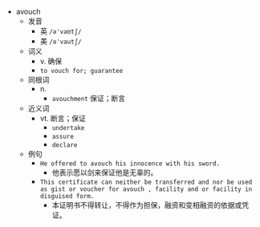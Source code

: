 - avouch
  - 发音
    - 英 `/ə'vaʊtʃ/`
    - 美 `/ə'vautʃ/`
  - 词义
    - v. 确保
    - `to vouch for; guarantee `
  - 同根词
    - n.
      - `avouchment` 保证；断言
  - 近义词
    - vt. 断言；保证
      - `undertake`
      - `assure`
      - `declare`
  - 例句
    - `He offered to avouch his innocence with his sword.`
      - 他表示愿以剑来保证他是无辜的。
    - `This certificate can neither be transferred and nor be used as gist or voucher for avouch , facility and or facility in disguised form.`
      - 本证明书不得转让，不得作为担保，融资和变相融资的依据或凭证。

